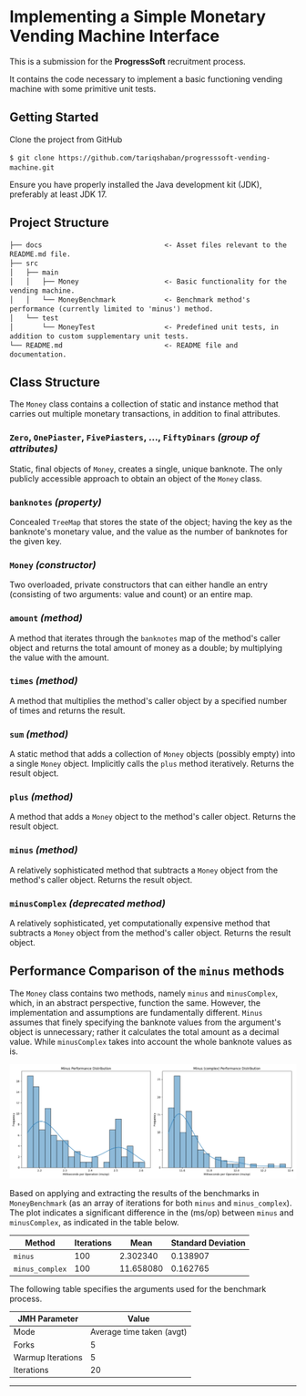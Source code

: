 Implementing a Simple Monetary Vending Machine Interface
==============================
This is a submission for the **ProgressSoft** recruitment process.

It contains the code necessary to implement a basic functioning vending machine with some primitive unit tests.


Getting Started
------------

Clone the project from GitHub

`$ git clone https://github.com/tariqshaban/progresssoft-vending-machine.git`

Ensure you have properly installed the Java development kit (JDK), preferably at least JDK 17.


Project Structure
------------

    ├── docs                              <- Asset files relevant to the README.md file.
    ├── src
    │   ├── main
    │   │   ├── Money                     <- Basic functionality for the vending machine.
    │   │   └── MoneyBenchmark            <- Benchmark method's performance (currently limited to 'minus') method.
    │   └── test
    │       └── MoneyTest                 <- Predefined unit tests, in addition to custom supplementary unit tests.
    └── README.md                         <- README file and documentation.

Class Structure
------------

The `Money` class contains a collection of static and instance method that carries out multiple monetary transactions,
in addition to final attributes.

### `Zero`, `OnePiaster`, `FivePiasters`, ..., `FiftyDinars` _(group of attributes)_

Static, final objects of `Money`, creates a single, unique banknote. The only publicly accessible approach to obtain an
object of the `Money` class.

### `banknotes` _(property)_

Concealed `TreeMap` that stores the state of the object; having the key as the banknote's monetary value, and the value
as the number of banknotes for the given key.

### `Money` _(constructor)_

Two overloaded, private constructors that can either handle an entry (consisting of two arguments: value and count) or
an entire map.

### `amount` _(method)_

A method that iterates through the `banknotes` map of the method's caller object and returns the total amount of money
as a double; by multiplying the value with the amount.

### `times` _(method)_

A method that multiplies the method's caller object by a specified number of times and returns the result.

### `sum` _(method)_

A static method that adds a collection of `Money` objects (possibly empty) into a single `Money` object. Implicitly
calls the `plus` method iteratively. Returns the result object.

### `plus` _(method)_

A method that adds a `Money` object to the method's caller object. Returns the result object.

### `minus` _(method)_

A relatively sophisticated method that subtracts a `Money` object from the method's caller object. Returns the result
object.

### `minusComplex` _(deprecated method)_

A relatively sophisticated, yet computationally expensive method that subtracts a `Money` object from the method's
caller object. Returns the result object.


Performance Comparison of the `minus` methods
------------

The `Money` class contains two methods, namely `minus` and `minusComplex`, which, in an abstract perspective, function
the same. However, the implementation and assumptions are fundamentally different. `Minus` assumes that finely
specifying the banknote values from the argument's object is unnecessary; rather it calculates the total amount as a
decimal value. While `minusComplex` takes into account the whole banknote values as is.

![minus_performance.png](docs/images/minus_performance.png)

Based on applying and extracting the results of the benchmarks in `MoneyBenchmark` (as an array of iterations for both
`minus` and `minus_complex`). The plot indicates a significant difference in the (ms/op) between `minus` and 
`minusComplex`, as indicated in the table below.

| Method          | Iterations | Mean      | Standard Deviation |
|-----------------|------------|-----------|--------------------|
| `minus`         | 100        | 2.302340  | 0.138907           |
| `minus_complex` | 100        | 11.658080 | 0.162765           |

The following table specifies the arguments used for the benchmark process.

| JMH Parameter     | Value                     |
|-------------------|---------------------------|
| Mode              | Average time taken (avgt) |
| Forks             | 5                         |
| Warmup Iterations | 5                         |
| Iterations        | 20                        |

--------